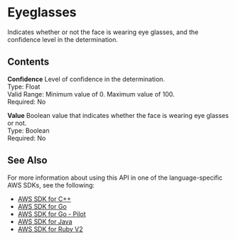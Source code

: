 # Eyeglasses<a name="API_Eyeglasses"></a>

Indicates whether or not the face is wearing eye glasses, and the confidence level in the determination\.

## Contents<a name="API_Eyeglasses_Contents"></a>

 **Confidence**   <a name="rekognition-Type-Eyeglasses-Confidence"></a>
Level of confidence in the determination\.  
Type: Float  
Valid Range: Minimum value of 0\. Maximum value of 100\.  
Required: No

 **Value**   <a name="rekognition-Type-Eyeglasses-Value"></a>
Boolean value that indicates whether the face is wearing eye glasses or not\.  
Type: Boolean  
Required: No

## See Also<a name="API_Eyeglasses_SeeAlso"></a>

For more information about using this API in one of the language\-specific AWS SDKs, see the following:
+  [AWS SDK for C\+\+](https://docs.aws.amazon.com/goto/SdkForCpp/rekognition-2016-06-27/Eyeglasses) 
+  [AWS SDK for Go](https://docs.aws.amazon.com/goto/SdkForGoV1/rekognition-2016-06-27/Eyeglasses) 
+  [AWS SDK for Go \- Pilot](https://docs.aws.amazon.com/goto/SdkForGoPilot/rekognition-2016-06-27/Eyeglasses) 
+  [AWS SDK for Java](https://docs.aws.amazon.com/goto/SdkForJava/rekognition-2016-06-27/Eyeglasses) 
+  [AWS SDK for Ruby V2](https://docs.aws.amazon.com/goto/SdkForRubyV2/rekognition-2016-06-27/Eyeglasses) 